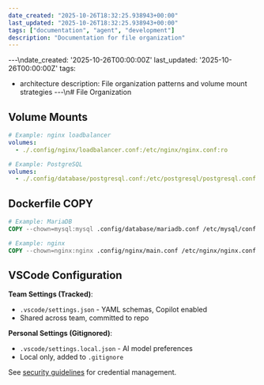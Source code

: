```yaml
---
date_created: "2025-10-26T18:32:25.938943+00:00"
last_updated: "2025-10-26T18:32:25.938943+00:00"
tags: ["documentation", "agent", "development"]
description: "Documentation for file organization"
---
```


---\ndate_created: '2025-10-26T00:00:00Z'
last_updated: '2025-10-26T00:00:00Z'
tags:

- architecture
  description: File organization patterns and volume mount strategies
  ---\n# File Organization

## Volume Mounts

```yaml
# Example: nginx loadbalancer
volumes:
  - ./.config/nginx/loadbalancer.conf:/etc/nginx/nginx.conf:ro

# Example: PostgreSQL
volumes:
  - ./.config/database/postgresql.conf:/etc/postgresql/postgresql.conf:ro
```

## Dockerfile COPY

```dockerfile
# Example: MariaDB
COPY --chown=mysql:mysql .config/database/mariadb.conf /etc/mysql/conf.d/custom.cnf

# Example: nginx
COPY --chown=nginx:nginx .config/nginx/main.conf /etc/nginx/nginx.conf
```

## VSCode Configuration

**Team Settings (Tracked)**:

- `.vscode/settings.json` - YAML schemas, Copilot enabled
- Shared across team, committed to repo

**Personal Settings (Gitignored)**:

- `.vscode/settings.local.json` - AI model preferences
- Local only, added to `.gitignore`

See [security guidelines](agent-security.md) for credential management.
